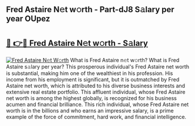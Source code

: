 ## Fred Astaire N𝚎t w𝚘rth - Part-dJ8 S𝚊lary per year OUpez

# <h2><a href="http://gc1gym.nevu.top/?p=Fred+Astaire">🔗 👉🔴 Fred Astaire N𝚎t w𝚘rth - S𝚊lary</a></h2>

[![Fred Astaire N𝚎t W𝚘rth](https://i.imgur.com/Oavwk0R.jpeg)](http://gc1gym.nevu.top/?p=Fred+Astaire)
What is Fred Astaire n𝚎t w𝚘rth? What is Fred Astaire s𝚊lary per year?
This prosperous individual's Fred Astaire net worth is substantial, making him one of the wealthiest in his profession. His income from his employment is significant, but it is outmatched by Fred Astaire net worth, which is attributed to his diverse business interests and extensive real estate portfolio. This affluent individual, whose Fred Astaire net worth is among the highest globally, is recognized for his business acumen and financial brilliance. This rich individual, whose Fred Astaire net worth is in the billions and who earns an impressive salary, is a prime example of the force of commitment, hard work, and financial intelligence.
